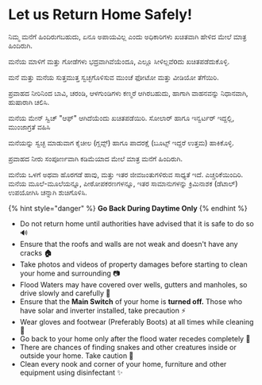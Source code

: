# Let us Return Home Safely!

ನಿಮ್ಮ ಮನೆಗೆ ಹಿಂದಿರುಗಬಹುದು, ಏನೂ ಅಪಾಯವಿಲ್ಲ ಎಂದು ಅಧಿಕಾರಿಗಳು ಖಚಿತವಾಗಿ ಹೇಳಿದ ಮೇಲೆ ಮಾತ್ರ ಹಿಂದಿರುಗಿ. 

ಮನೆಯ ಮಾಳಿಗೆ ಮತ್ತು ಗೋಡೆಗಳು ಭದ್ರವಾಗಿವೆಯೆಂದೂ, ಎಲ್ಲೂ ಸೀಳಿಲ್ಲವೆoದು ಖಚಿತಪಡೆದುಕೊಳ್ಳಿ. 

ಮನೆ ಮತ್ತು ಮನೆಯ ಸುತ್ತಮುತ್ತ ಸ್ವಚ್ಛಗೊಳಿಸುವ ಮುಂಚೆ ಫೋಟೋ ಮತ್ತು ವೀಡಿಯೋ ತೆಗೆಯಿರಿ. 

ಪ್ರವಾಹದ ನೀರಿನಿಂದ ಬಾವಿ, ಚರಂಡಿ, ಆಳಗುಂಡಿಗಳು  ಕಣ್ಮರೆ ಆಗಿರಬಹುದು, ಹಾಗಾಗಿ ವಾಹನವನ್ನು ನಿಧಾನವಾಗಿ, ಹುಷಾರಾಗಿ ಚಲಿಸಿ. 

ಮನೆಯ ಮೇನ್ ಸ್ವಿಚ್ "ಆಫ್" ಆಗಿದೆಯೆಂದು ಖಚಿತಪಡೆಯಿರಿ. ಸೋಲಾರ್ ಹಾಗೂ ಇನ್ವರ್ಟರ್ ಇದ್ದಲ್ಲಿ, ಮುಂಜಾಗ್ರತೆ ವಹಿಸಿ

ಮನೆಯನ್ನು ಸ್ವಚ್ಛ ಮಾಡುವಾಗ ಕೈಚೀಲ \(ಗ್ಲವ್ಸ್\) ಹಾಗೂ ಪಾದರಕ್ಷೆ \(ಬೂಟ್ಸ್ ಇದ್ದರೆ ಉತ್ತಮ\) ಹಾಕಿಕೊಳ್ಳಿ. 

ಪ್ರವಾಹದ ನೀರು ಸಂಪೂರ್ಣವಾಗಿ ಕಡಿಮೆಯಾದ ಮೇಲೆ ಮಾತ್ರ ಮನೆಗೆ ಹಿಂದಿರುಗಿ. 

ಮನೆಯ ಒಳಗೆ ಅಥವಾ ಹೊರಗಡೆ ಹಾವು, ಮತ್ತು ಇತರ ಜೀವಜಂತುಗಳಿರುವ ಸಾಧ್ಯತೆ ಇದೆ. ಎಚ್ಚರಿಕೆಯಿಂದಿರಿ.   
ಮನೆಯ ಮೂಲೆ-ಮೂಲೆಯನ್ನೂ, ಪೀಠೋಪಕರಣಗಳನ್ನೂ, ಇತರ ಸಾಮಾನುಗಳನ್ನು ಕ್ರಿಮಿನಾಶಕ \(ಡೆಟಾಲ್\) ಉಪಯೋಗಿಸಿ ಚನ್ನಾಗಿ ಶುಚಿಗೊಳಿಸಿ. 

{% hint style="danger" %}
**Go Back During Daytime Only**
{% endhint %}

* Do not return home until authorities have advised that it is safe to do so 🔊
* Ensure that the roofs and walls are not weak and doesn't have any cracks **🏠**
* Take photos and videos of property damages before starting to clean your home and surrounding 📷
* Flood Waters may have covered over wells, gutters and manholes, so drive slowly and carefully 🚗
* Ensure that the **Main Switch** of your home is **turned off.** Those who have solar and inverter installed, take precaution ⚡
* Wear gloves and footwear \(Preferably Boots\) at all times while cleaning  🧤
* Go back to your home only after the flood water recedes completely 🚶‍
* There are chances of finding snakes and other creatures inside or outside your home. Take caution 🐍 
* Clean every nook and corner of your home, furniture and other equipment using disinfectant ✨ 

